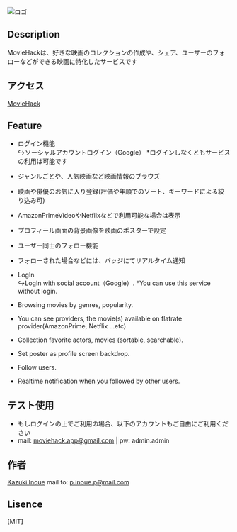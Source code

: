 ![ロゴ](https://firebasestorage.googleapis.com/v0/b/tlutter-e0f5d.appspot.com/o/logo.png?alt=media&token=db88245a-48cb-4b08-9610-bc8c6346455a)

## Description

MovieHackは、好きな映画のコレクションの作成や、シェア、ユーザーのフォローなどができる映画に特化したサービスです

## アクセス

[MovieHack](https://movie-hack.com)

## Feature

- ログイン機能  
↪︎ソーシャルアカウントログイン（Google） *ログインしなくともサービスの利用は可能です
- ジャンルごとや、人気映画など映画情報のブラウズ
- 映画や俳優のお気に入り登録(評価や年順でのソート、キーワードによる絞り込み可)
- AmazonPrimeVideoやNetflixなどで利用可能な場合は表示
- プロフィール画面の背景画像を映画のポスターで設定
- ユーザー同士のフォロー機能
- フォローされた場合などには、バッジにてリアルタイム通知

- LogIn  
↪︎LogIn with social account（Google）. *You can use this service without login.
- Browsing movies by genres, popularity.
- You can see providers, the movie(s) available on flatrate provider(AmazonPrime, Netflix ...etc)
- Collection favorite actors, movies (sortable, searchable).
- Set poster as profile screen backdrop.
- Follow users.
- Realtime notification when you followed by other users.

## テスト使用
- もしログインの上でご利用の場合、以下のアカウントもご自由にご利用ください
- mail: moviehack.app@gmail.com | pw: admin.admin

## 作者

[Kazuki Inoue](https://github.com/kz422)
mail to: p.inoue.p@mail.com

## Lisence

[MIT]
